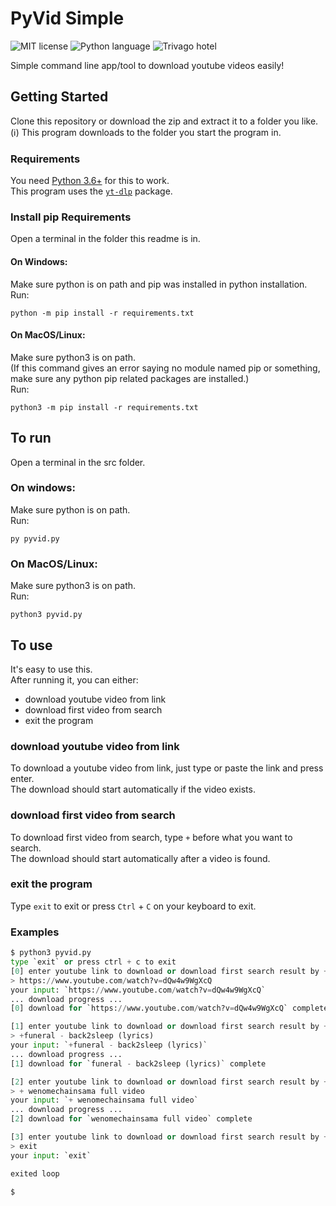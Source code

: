 # PyVid Simple
![MIT license](https://img.shields.io/badge/license-MIT-brightgreen)
![Python language](https://img.shields.io/badge/language-Python-yellow)
![Trivago hotel](https://img.shields.io/badge/hotel-Trivago-orange)

Simple command line app/tool to download youtube videos easily!

## Getting Started
Clone this repository or download the zip and extract it to a folder you like.
<br>
(ℹ) This program downloads to the folder you start the program in.

### Requirements
You need [Python 3.6+](https://www.python.org/downloads/) for this to work.
<br>
This program uses the [`yt-dlp`](https://pypi.org/project/yt-dlp/) package.

### Install pip Requirements
Open a terminal in the folder this readme is in.

#### On Windows:
Make sure python is on path and pip was installed in python installation.
<br>
Run:
```
python -m pip install -r requirements.txt
```

#### On MacOS/Linux:
Make sure python3 is on path.
<br>
(If this command gives an error saying no module named pip or something, make sure any python pip related packages are installed.)
<br>
Run:
```
python3 -m pip install -r requirements.txt
```

## To run
Open a terminal in the src folder.

### On windows:
Make sure python is on path.
<br>
Run:
```
py pyvid.py
```

### On MacOS/Linux:
Make sure python3 is on path.
<br>
Run:
```
python3 pyvid.py
```

## To use
It's easy to use this.
<br>
After running it, you can either:
- download youtube video from link
- download first video from search
- exit the program

### download youtube video from link
To download a youtube video from link, just type or paste the link and press enter.
<br>
The download should start automatically if the video exists.

### download first video from search
To download first video from search, type `+` before what you want to search.
<br>
The download should start automatically after a video is found.

### exit the program
Type `exit` to exit or press `Ctrl` + `C` on your keyboard to exit.

### Examples
```py
$ python3 pyvid.py
type `exit` or press ctrl + c to exit
[0] enter youtube link to download or download first search result by +<what to search>
> https://www.youtube.com/watch?v=dQw4w9WgXcQ
your input: `https://www.youtube.com/watch?v=dQw4w9WgXcQ`
... download progress ...
[0] download for `https://www.youtube.com/watch?v=dQw4w9WgXcQ` complete

[1] enter youtube link to download or download first search result by +<what to search>
> +funeral - back2sleep (lyrics)
your input: `+funeral - back2sleep (lyrics)`
... download progress ...
[1] download for `funeral - back2sleep (lyrics)` complete

[2] enter youtube link to download or download first search result by +<what to search>
> + wenomechainsama full video
your input: `+ wenomechainsama full video`
... download progress ...
[2] download for `wenomechainsama full video` complete

[3] enter youtube link to download or download first search result by +<what to search>
> exit
your input: `exit`

exited loop

$
```